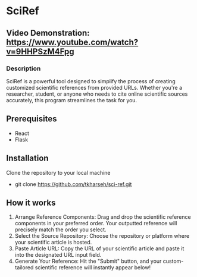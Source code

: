 # SciRef

## Video Demonstration: https://www.youtube.com/watch?v=9HHPSzM4Fpg

### Description
SciRef is a powerful tool designed to simplify the process of creating customized scientific references from provided URLs. Whether you're a researcher, student, or anyone who needs to cite online scientific sources accurately, this program streamlines the task for you. 

## Prerequisites
- React
- Flask

## Installation
Clone the repository to your local machine
- git clone https://github.com/tkharseh/sci-ref.git

## How it works
1. Arrange Reference Components: Drag and drop the scientific reference components in your preferred order. Your outputted reference will precisely match the order you select.
2. Select the Source Repository: Choose the repository or platform where your scientific article is hosted.
3. Paste Article URL: Copy the URL of your scientific article and paste it into the designated URL input field.
4. Generate Your Reference: Hit the "Submit" button, and your custom-tailored scientific reference will instantly appear below!

